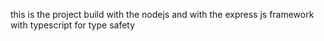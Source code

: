 this is the project build with the nodejs and with the express js framework with typescript for type safety
